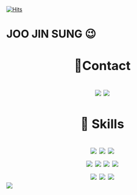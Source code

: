 [![Hits](https://hits.seeyoufarm.com/api/count/incr/badge.svg?url=https%3A%2F%2Fgithub.com%2FJoojinsung&count_bg=%238C9FE1&title_bg=%2316AC7D&icon=&icon_color=%239C1B1B&title=hits&edge_flat=false)](https://hits.seeyoufarm.com)
<h1>JOO JIN SUNG 😉
</div>



<div align="center">
  <h3>📱Contact</h3>
     <a href="https://www.instagram.com/"><img src="https://img.shields.io/badge/Gmail-D14836?style=for-the-badge&logo=gmail&logoColor=white"/></a>
  <a href="https://www.instagram.com/"><img src="https://img.shields.io/badge/Instagram-E4405F?style=for-the-badge&logo=instagram&logoColor=white"/></a></div>
</div>
<div align="center">
</div>

<div align="center">
  <h3>🚀 Skills</h3>
</div>
<div align="center">
    <a href="https://www.instagram.com/"><img src="https://img.shields.io/badge/Java-ED8B00?style=for-the-badge&logo=openjdk&logoColor=white"/></a>
  <a href="https://www.instagram.com/"><img src="https://img.shields.io/badge/SpringBoot-6DB33F?style=for-the-badge&logo=springBoot&logoColor=white"/></a>
   <a href="https://www.instagram.com/"><img src="https://img.shields.io/badge/Kotlin-0095D5?&style=for-the-badge&logo=kotlin&logoColor=white"/></a>
  <br>
    <a href="https://www.instagram.com/"><img src="https://img.shields.io/badge/HTML5-E34F26?style=for-the-badge&logo=html5&logoColor=white"/></a>
 <a href="https://www.instagram.com/"><img src="https://img.shields.io/badge/CSS3-1572B6?style=for-the-badge&logo=css3&logoColor=white"/></a>
    <a href="https://www.instagram.com/"><img src="https://img.shields.io/badge/JavaScript-F7DF1E?style=for-the-badge&logo=JavaScript&logoColor=white"/></a>
  <a href="https://www.instagram.com/"><img src="https://img.shields.io/badge/Vue.js-35495E?style=for-the-badge&logo=vue.js&logoColor=4FC08D"/></a>
  <br>
    <a href="https://www.instagram.com/"><img src="https://img.shields.io/badge/Amazon_AWS-FF9900?style=for-the-badge&logo=amazonaws&logoColor=white"/></a>
    <a href="https://www.instagram.com/"><img src="https://img.shields.io/badge/MySQL-00000F?style=for-the-badge&logo=mysql&logoColor=white"/></a>
<a href="https://www.instagram.com/"><img src="https://img.shields.io/badge/redis-%23DD0031.svg?&style=for-the-badge&logo=redis&logoColor=white"/></a>
</div>
<img src="https://github-readme-stats.vercel.app/api?username=joojinsung&show_icons=true">
